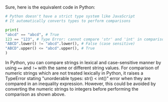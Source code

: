 Sure, here is the equivalent code in Python:

```python
# Python doesn't have a strict type system like JavaScript
# It automatically converts types to perform comparisons

print(
"abcd" == "abcd", # True
123 == "123", # Type Error: cannot compare 'str' and 'int' in comparison (Python throws error if types are different)
"ABCD".lower() != "abcd".lower(), # False (case sensitive)
"ABCD".upper() <= "abcd".upper(), # True
)
```

In Python, you can compare strings in lexical and case-sensitive manner by using `==` and `!=` with the same or different string values. For comparison of numeric strings which are not treated lexically in Python, it raises a TypeError stating "unorderable types: str() < int()" error when they are compared in an inequality expression. However, this could be avoided by converting the numeric strings to integers before performing the comparison as shown above.
